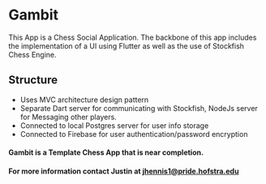 # Gambit

This App is a Chess Social Application.
The backbone of this app includes the implementation of a UI using Flutter as well
as the use of Stockfish Chess Engine.

## Structure
- Uses MVC architecture design pattern
- Separate Dart server for communicating with Stockfish, NodeJs server for Messaging other players.
- Connected to local Postgres server for user info storage
- Connected to Firebase for user authentication/password encryption
  
#### Gambit is a Template Chess App that is near completion.
#### For more information contact Justin at jhennis1@pride.hofstra.edu

